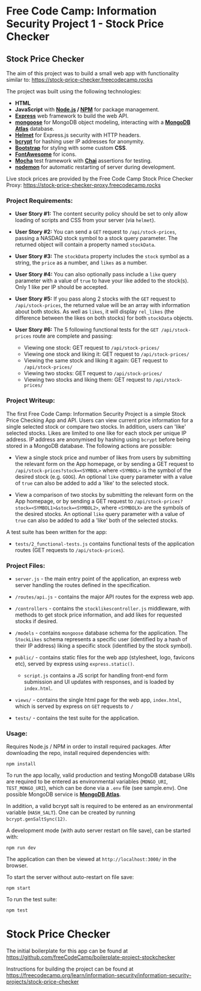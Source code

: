 # Free Code Camp: Information Security Project 1 - Stock Price Checker

## Stock Price Checker

The aim of this project was to build a small web app with functionality similar to: https://stock-price-checker.freecodecamp.rocks

The project was built using the following technologies:

- **HTML**
- **JavaScript** with **[Node.js](https://nodejs.org/en/) / [NPM](https://www.npmjs.com/)** for package management.
- **[Express](https://expressjs.com/)** web framework to build the web API.
- **[mongoose](https://mongoosejs.com/)** for MongoDB object modeling, interacting with a **[MongoDB Atlas](https://www.mongodb.com/atlas/database)** database.
- **[Helmet](https://helmetjs.github.io/)** for Express.js security with HTTP headers.
- **[bcrypt](https://www.npmjs.com/package/bcryptjs)** for hashing user IP addresses for anonymity.
- **[Bootstrap](https://getbootstrap.com/)** for styling with some custom **CSS**.
- **[FontAwesome](https://fontawesome.com/)** for icons.
- **[Mocha](https://mochajs.org/)** test framework with **[Chai](https://www.chaijs.com/)** assertions for testing.
- **[nodemon](https://nodemon.io/)** for automatic restarting of server during development.

Live stock prices are provided by the Free Code Camp Stock Price Checker Proxy: https://stock-price-checker-proxy.freecodecamp.rocks

### Project Requirements:

- **User Story #1:** The content security policy should be set to only allow loading of scripts and CSS from your server (via `helmet`).

- **User Story #2:** You can send a `GET` request to `/api/stock-prices`, passing a NASDAQ stock symbol to a stock query parameter. The returned object will contain a property named `stockData`.

- **User Story #3:** The `stockData` property includes the `stock` symbol as a string, the `price` as a number, and `likes` as a number.

- **User Story #4:** You can also optionally pass include a `like` query parameter with a value of `true` to have your like added to the stock(s). Only 1 like per IP should be accepted.

- **User Story #5:** If you pass along 2 stocks with the `GET` request to `/api/stock-prices`, the returned value will be an array with information about both stocks. As well as `likes`, it will display `rel_likes` (the difference between the likes on both stocks) for both `stockData` objects.

- **User Story #6:** The 5 following functional tests for the `GET /api/stock-prices` route are complete and passing:
  - Viewing one stock: GET request to `/api/stock-prices/`
  - Viewing one stock and liking it: GET request to `/api/stock-prices/`
  - Viewing the same stock and liking it again: GET request to `/api/stock-prices/`
  - Viewing two stocks: GET request to `/api/stock-prices/`
  - Viewing two stocks and liking them: GET request to `/api/stock-prices/`

### Project Writeup:

The first Free Code Camp: Information Security Project is a simple Stock Price Checking App and API. Users can view current price information for a single selected stock or compare two stocks. In addition, users can 'like' selected stocks. Likes are limited to one like for each stock per unique IP address. IP address are anonymised by hashing using `bcrypt` before being stored in a MongoDB database. The following actions are possible:

- View a single stock price and number of likes from users by submitting the relevant form on the App homepage, or by sending a GET request to `/api/stock-prices?stock=<SYMBOL>` where `<SYMBOL>` is the symbol of the desired stock (e.g. `GOOG`). An optional `like` query parameter with a value of `true` can also be added to add a 'like' to the selected stock.

- View a comparison of two stocks by submitting the relevant form on the App homepage, or by sending a GET request to `/api/stock-prices?stock=<SYMBOL1>&stock=<SYMBOL2>`, where `<SYMBOLX>` are the symbols of the desired stocks. An optional `like` query parameter with a value of `true` can also be added to add a 'like' both of the selected stocks.

A test suite has been written for the app:

- `tests/2_functional-tests.js` contains functional tests of the application routes (GET requests to `/api/stock-prices`).

### Project Files:

- `server.js` - the main entry point of the application, an express web server handling the routes defined in the specification.

- `/routes/api.js` - contains the major API routes for the express web app.

- `/controllers` - contains the `stocklikescontroller.js` middleware, with methods to get stock price information, and add likes for requested stocks if desired.

- `/models` - contains `mongoose` database schema for the application. The `StockLikes` schema represents a specific user (identified by a hash of their IP address) liking a specific stock (identified by the stock symbol).

- `public/` - contains static files for the web app (stylesheet, logo, favicons etc), served by express using `express.static()`.

  - `script.js` contains a JS script for handling front-end form submission and UI updates with responses, and is loaded by `index.html`.

- `views/` - contains the single html page for the web app, `index.html`, which is served by express on `GET` requests to `/`

- `tests/` - contains the test suite for the application.

### Usage:

Requires Node.js / NPM in order to install required packages. After downloading the repo, install required dependencies with:

`npm install`

To run the app locally, valid production and testing MongoDB database URIs are required to be entered as environmental variables (`MONGO_URI`, `TEST_MONGO_URI`), which can be done via a `.env` file (see sample.env). One possible MongoDB service is **[MongoDB Atlas](https://www.mongodb.com/atlas/database)**.

In addition, a valid bcrypt salt is required to be entered as an environmental variable (`HASH_SALT`). One can be created by running `bcrypt.genSaltSync(12)`.

A development mode (with auto server restart on file save), can be started with:

`npm run dev`

The application can then be viewed at `http://localhost:3000/` in the browser.

To start the server without auto-restart on file save:

`npm start`

To run the test suite:

`npm test`

# Stock Price Checker

The initial boilerplate for this app can be found at https://github.com/freeCodeCamp/boilerplate-project-stockchecker

Instructions for building the project can be found at https://freecodecamp.org/learn/information-security/information-security-projects/stock-price-checker
